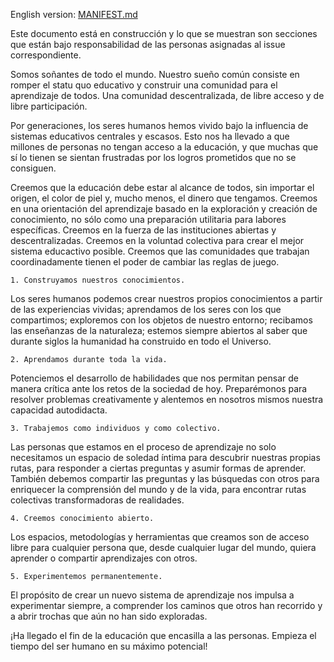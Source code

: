 English version: [MANIFEST.md](../MANIFESTO.md)

Este documento está en construcción y lo que se muestran son secciones que están bajo responsabilidad de las personas asignadas al issue correspondiente. 

Somos soñantes de todo el mundo. Nuestro sueño común consiste en romper el statu quo educativo y construir una comunidad para el aprendizaje de todos. Una comunidad descentralizada, de libre acceso y de libre participación.

Por generaciones, los seres humanos hemos vivido bajo la influencia de sistemas educativos centrales y escasos. Esto nos ha llevado a que millones de personas no tengan acceso a la educación, y que muchas que sí lo tienen se sientan frustradas por los logros prometidos que no se consiguen.

Creemos que la educación debe estar al alcance de todos, sin importar el origen, el color de piel y, mucho menos, el dinero que tengamos. Creemos en una orientación del aprendizaje basado en la exploración y creación de conocimiento, no sólo como una preparación utilitaria para labores específicas. Creemos en la fuerza de las instituciones abiertas y descentralizadas. Creemos en la voluntad colectiva para crear el mejor sistema educactivo posible. Creemos que las comunidades que trabajan coordinadamente tienen el poder de cambiar las reglas de juego.

    1. Construyamos nuestros conocimientos.
Los seres humanos podemos crear nuestros propios conocimientos a partir de las experiencias vividas; 	aprendamos de los seres con los que compartimos; exploremos con los objetos de nuestro entorno; recibamos las enseñanzas de la naturaleza; estemos siempre abiertos al saber que durante siglos la humanidad ha construido en todo el Universo. 
    
    2. Aprendamos durante toda la vida. 
Potenciemos el desarrollo de habilidades que nos permitan pensar de manera crítica ante los retos de la sociedad de hoy. Preparémonos para resolver problemas creativamente y alentemos en nosotros mismos nuestra capacidad autodidacta.
    
    3. Trabajemos como individuos y como colectivo. 
Las personas que estamos en el proceso de aprendizaje no solo necesitamos un espacio de soledad íntima para descubrir nuestras propias rutas, para responder a ciertas preguntas y asumir formas de aprender. También  debemos compartir las preguntas y las búsquedas con otros para enriquecer la comprensión del mundo y de la vida, para encontrar rutas colectivas transformadoras de realidades.
    
    4. Creemos conocimiento abierto. 
Los espacios, metodologías y herramientas que creamos son de acceso libre para cualquier persona que, desde cualquier lugar del mundo, quiera aprender o compartir aprendizajes con otros.
    
    5. Experimentemos permanentemente. 
El propósito de crear un nuevo sistema de aprendizaje nos impulsa a experimentar siempre, a comprender los caminos que otros han recorrido y a abrir trochas que aún no han sido exploradas.

¡Ha llegado el fin de la educación que encasilla a las personas. Empieza el tiempo del ser humano en su máximo potencial!
